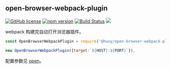 ## open-browser-webpack-plugin

[![GitHub license](https://img.shields.io/badge/license-MIT-blue.svg)](https://github.com/ahyiru/open-browser-webpack-plugin/blob/develop/LICENSE)
[![npm version](https://img.shields.io/npm/v/@huxy/open-browser-webpack-plugin.svg)](https://www.npmjs.com/package/@huxy/open-browser-webpack-plugin)
[![Build Status](https://api.travis-ci.com/ahyiru/open-browser-webpack-plugin.svg?branch=master)](https://app.travis-ci.com/github/ahyiru/open-browser-webpack-plugin)
[![](https://img.shields.io/badge/blog-ihuxy-blue.svg)](http://ihuxy.com/)

webpack 构建完自动打开浏览器插件。

```js
const OpenBrowserWebpackPlugin = require('@huxy/open-browser-webpack-plugin');

new OpenBrowserWebpackPlugin({target:`${HOST}:${PORT}`}),

```

配置参数见 [open](https://www.npmjs.com/package/open)。